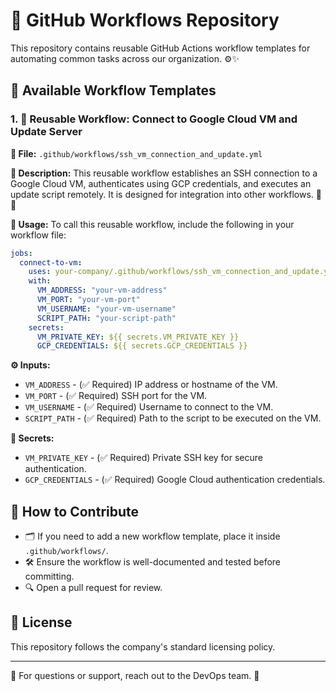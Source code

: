 # 🚀 GitHub Workflows Repository

This repository contains reusable GitHub Actions workflow templates for automating common tasks across our organization. ⚙️✨

## 📌 Available Workflow Templates

### 1. 🔁 Reusable Workflow: Connect to Google Cloud VM and Update Server
**📂 File:** `.github/workflows/ssh_vm_connection_and_update.yml`

**📝 Description:**
This reusable workflow establishes an SSH connection to a Google Cloud VM, authenticates using GCP credentials, and executes an update script remotely. It is designed for integration into other workflows. 🔄🔐

**🚀 Usage:**
To call this reusable workflow, include the following in your workflow file:

```yaml
jobs:
  connect-to-vm:
    uses: your-company/.github/workflows/ssh_vm_connection_and_update.yml@main
    with:
      VM_ADDRESS: "your-vm-address"
      VM_PORT: "your-vm-port"
      VM_USERNAME: "your-vm-username"
      SCRIPT_PATH: "your-script-path"
    secrets:
      VM_PRIVATE_KEY: ${{ secrets.VM_PRIVATE_KEY }}
      GCP_CREDENTIALS: ${{ secrets.GCP_CREDENTIALS }}
```

**⚙️ Inputs:**
- `VM_ADDRESS` - (✅ Required) IP address or hostname of the VM.
- `VM_PORT` - (✅ Required) SSH port for the VM.
- `VM_USERNAME` - (✅ Required) Username to connect to the VM.
- `SCRIPT_PATH` - (✅ Required) Path to the script to be executed on the VM.

**🔑 Secrets:**
- `VM_PRIVATE_KEY` - (✅ Required) Private SSH key for secure authentication.
- `GCP_CREDENTIALS` - (✅ Required) Google Cloud authentication credentials.

## 🤝 How to Contribute
- 🗂️ If you need to add a new workflow template, place it inside `.github/workflows/`.
- 🛠️ Ensure the workflow is well-documented and tested before committing.
- 🔍 Open a pull request for review.

## 📜 License
This repository follows the company's standard licensing policy.

---
💬 For questions or support, reach out to the DevOps team. 🚀

